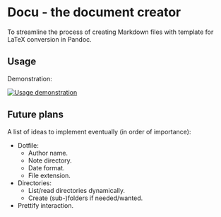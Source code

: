 # Docu - the document creator

To streamline the process of creating Markdown files with template for 
LaTeX conversion in Pandoc.

## Usage

Demonstration:

[![Usage demonstration
](https://img.youtube.com/vi/Bb0jx55bO88/0.jpg)](https://www.youtube.com/watch?v=Bb0jx55bO88) 

## Future plans

A list of ideas to implement eventually (in order of importance):

- Dotfile:
	+ Author name.
	+ Note directory.
	+ Date format.
	+ File extension.
- Directories:
	+ List/read directories dynamically.
	+ Create (sub-)folders if needed/wanted.
- Prettify interaction.

